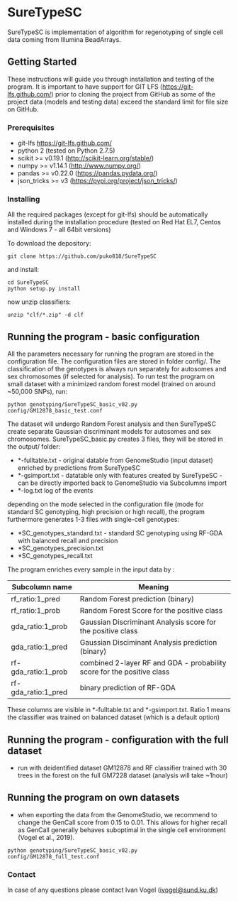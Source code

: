 # SureTypeSC
SureTypeSC is implementation of algorithm for regenotyping of single cell data coming from Illumina BeadArrays. 

## Getting Started

These instructions will guide you through installation and testing of the program. It is important to have support for GIT LFS (https://git-lfs.github.com/) prior to cloning the project from GitHub as some of the project data (models and testing data) exceed the standard limit for file size on GitHub.

### Prerequisites
* git-lfs https://git-lfs.github.com/
* python 2 (tested on Python 2.7.5)
* scikit >= v0.19.1 (http://scikit-learn.org/stable/)
* numpy >= v1.14.1 (http://www.numpy.org/)
* pandas >= v0.22.0 (https://pandas.pydata.org/)
* json_tricks >= v3 (https://pypi.org/project/json_tricks/)

### Installing

All the required packages (except for git-lfs) should be automatically installed during the installation procedure (tested on Red Hat EL7, Centos and Windows 7 - all 64bit versions)


To download the depository:
```
git clone https://github.com/puko818/SureTypeSC
```
and install:
```
cd SureTypeSC
python setup.py install
```
now unzip classifiers:
```
unzip "clf/*.zip" -d clf
```

## Running the program - basic configuration
All the parameters necessary for running the program are stored in the configuration file. The configuration files are stored in folder config/.
The classification of the genotypes is always run separately for autosomes and sex chromosomes (if selected for analysis).
To run test the program on small dataset with a minimized random forest model (trained on around ~50,000 SNPs), run:
```
python genotyping/SureTypeSC_basic_v02.py config/GM12878_basic_test.conf
```
The dataset will undergo Random Forest analysis and then SureTypeSC create  separate Gaussian discriminant models for autosomes and sex chromosomes. 
SureTypeSC_basic.py creates 3 files, they will be stored in the output/ folder:
* \*-fulltable.txt - original datable from GenomeStudio (input dataset)  enriched by predictions from SureTypeSC
* \*-gsimport.txt -  datatable only with features created by SureTypeSC - can be directly imported back to GenomeStudio via Subcolumns import 
* \*-log.txt log of the events

depending on the mode selected in the configuration file (mode for standard SC genotyping, high precision or high recall), the program furthermore generates 1-3 files with single-cell genotypes:
* \*SC_genotypes_standard.txt - standard SC genotyping using RF-GDA with balanced recall and precision
* \*SC_genotypes_precision.txt
* \*SC_genotypes_recall.txt

The program enriches every sample in the input data by :

| Subcolumn name  | Meaning |
| ------------- | ------------- |
| rf_ratio:1_pred  | Random Forest prediction (binary)  |
| rf_ratio:1_prob  | Random Forest Score for the positive class |
| gda_ratio:1_prob | Gaussian Discriminant Analysis score for the positive class  | 
| gda_ratio:1_pred | Gaussian Disciminant Analysis prediction (binary) | 
| rf-gda_ratio:1_prob | combined 2-layer RF and GDA - probability score for the positive class | 
| rf-gda_ratio:1_pred | binary prediction of RF-GDA | 

These columns are visible in \*-fulltable.txt and \*-gsimport.txt. Ratio 1 means the classifier was trained on balanced dataset (which is a default option)

## Running the program - configuration with the full dataset
* run with  deidentified dataset GM12878 and RF classifier trained with 30 trees in the forest on the full GM7228 dataset (analysis will take ~1hour)

## Running the program on own datasets
* when exporting the data from the GenomeStudio, we recommend to change the GenCall score from 0.15 to 0.01. This allows for higher recall as GenCall generally behaves suboptimal in the single cell environment (Vogel et al., 2019). 
```
python genotyping/SureTypeSC_basic_v02.py config/GM12878_full_test.conf
```


<!---## Running the program - validation--->
<!--- Validation procedures are implemented in SureTypeSC.py. To run a validation procedure equivalent to basic configuration, run:--->
<!---```--->
<!---python genotyping/SureTypeSC.py config/GM12878_basic_test.conf--->
<!---```--->


### Contact
In case of any questions please contact Ivan Vogel (ivogel@sund.ku.dk)

